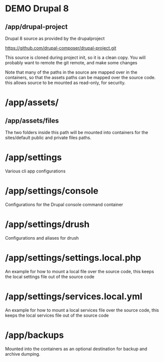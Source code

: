 # DEMO Drupal 8

## /app/drupal-project

Drupal 8 source as provided by the drupalproject

https://github.com/drupal-composer/drupal-project.git

This source is cloned during project init, so it is a
clean copy.  You will probably want to remote the git
remote, and make some changes

Note that many of the paths in the source are mapped
over in the containers, so that the assets paths can 
be mapped over the source code.  this allows source 
to be mounted as read-only, for security.

# /app/assets/

## /app/assets/files

The two folders inside this path will be mounted into
containers for the sites/default public and private 
files paths.

# /app/settings

Various cli app configurations

# /app/settings/console

Configurations for the Drupal console command container

# /app/settings/drush

Configurations and aliases for drush

# /app/settings/settings.local.php

An example for how to mount a local file over the source
code, this keeps the local settings file out of the source code

# /app/settings/services.local.yml

An example for how to mount a local services file over the source
code, this keeps the local services file out of the source code

# /app/backups

Mounted into the containers as an optional destination for
backup and archive dumping.
